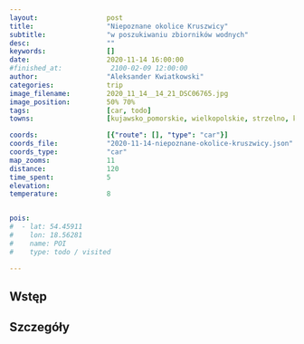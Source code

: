 ```yaml
---
layout:                 post
title:                  "Niepoznane okolice Kruszwicy"
subtitle:               "w poszukiwaniu zbiorników wodnych"
desc:                   ""
keywords:               []
date:                   2020-11-14 16:00:00
#finished_at:            2100-02-09 12:00:00
author:                 "Aleksander Kwiatkowski"
categories:             trip
image_filename:         2020_11_14__14_21_DSC06765.jpg
image_position:         50% 70%
tags:                   [car, todo]
towns:                  [kujawsko_pomorskie, wielkopolskie, strzelno, kruszwica, piotrkow_kujawski, byton, topolka (topółka), wierzbinek, skulsk]

coords:                 [{"route": [], "type": "car"}]
coords_file:            "2020-11-14-niepoznane-okolice-kruszwicy.json"
coords_type:            "car"
map_zooms:              11
distance:               120
time_spent:             5
elevation:
temperature:            8


pois:
#  - lat: 54.45911
#    lon: 18.56281
#    name: POI
#    type: todo / visited

---
```



## Wstęp

## Szczegóły
